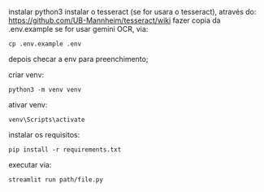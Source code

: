 instalar python3
instalar o tesseract (se for usara o tesseract), através do: https://github.com/UB-Mannheim/tesseract/wiki
fazer copia da .env.example se for usar gemini OCR, via:

    cp .env.example .env

depois checar a env para preenchimento;

criar venv:

    python3 -m venv venv

ativar venv:

    venv\Scripts\activate

instalar os requisitos:

    pip install -r requirements.txt

executar via:

    streamlit run path/file.py
